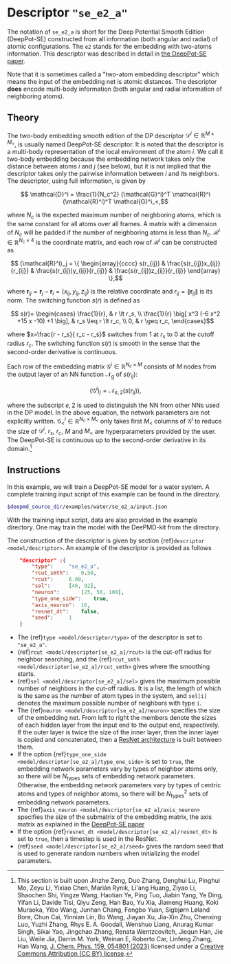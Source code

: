 # Descriptor `"se_e2_a"`

The notation of `se_e2_a` is short for the Deep Potential Smooth Edition (DeepPot-SE) constructed from all information (both angular and radial) of atomic configurations. The `e2` stands for the embedding with two-atoms information. This descriptor was described in detail in [the DeepPot-SE paper](https://arxiv.org/abs/1805.09003).

Note that it is sometimes called a "two-atom embedding descriptor" which means the input of the embedding net is atomic distances. The descriptor **does** encode multi-body information (both angular and radial information of neighboring atoms).

## Theory

The two-body embedding smooth edition of the DP descriptor $\mathcal{D}^i \in \mathbb{R}^{M \times M_{<}}$, is usually named DeepPot-SE descriptor.
It is noted that the descriptor is a multi-body representation of the local environment of the atom $i$.
We call it two-body embedding because the embedding network takes only the distance between atoms $i$ and $j$ (see below), but it is not implied that the descriptor takes only the pairwise information between $i$ and its neighbors.
The descriptor, using full information, is given by

```math
    \mathcal{D}^i = \frac{1}{N_c^2} (\mathcal{G}^i)^T \mathcal{R}^i (\mathcal{R}^i)^T \mathcal{G}^i_<,
```

where
$N_c$ is the expected maximum number of neighboring atoms, which is the same constant for all atoms over all frames.
A matrix with a dimension of $N_c$ will be padded if the number of neighboring atoms is less than $N_c$. $\mathcal{R}^i \in \mathbb{R}^{N_c \times 4}$ is the coordinate matrix, and each row of $\mathcal{R}^i$ can be constructed as

```math
    (\mathcal{R}^i)_j =
    \{
    \begin{array}{cccc}
    s(r_{ij}) & \frac{s(r_{ij})x_{ij}}{r_{ij}} & \frac{s(r_{ij})y_{ij}}{r_{ij}} & \frac{s(r_{ij})z_{ij}}{r_{ij}}
    \end{array}
    \},
```

where $\boldsymbol{r}_{ij}=\boldsymbol{r}_j-\boldsymbol{r}_i = (x_{ij}, y_{ij}, z_{ij})$ is the relative coordinate and $r_{ij}=\lVert \boldsymbol{r}_{ij} \lVert$ is its norm. The switching function $s(r)$ is defined as

```math
    s(r)=
    \begin{cases}
    \frac{1}{r}, & r \lt r_s, \\
    \frac{1}{r} \big[ x^3 (-6 x^2 +15 x -10) +1 \big], & r_s \leq r \lt r_c, \\
    0, & r \geq r_c,
    \end{cases}
```

where $x=\frac{r - r_s}{ r_c - r_s}$ switches from 1 at $r_s$ to 0 at the cutoff radius $r_c$.
The switching function $s(r)$ is smooth in the sense that the second-order derivative is continuous.

Each row of the embedding matrix $\mathcal{G}^i \in \mathbb{R}^{N_c \times M}$ consists of $M$ nodes from the output layer of an NN function $\mathcal{N}_ {g}$ of $s(r_{ij})$:

```math
    (\mathcal{G}^i)_j = \mathcal{N}_{e,2}(s(r_{ij})),
```

where the subscript $e,2$ is used to distinguish the NN from other NNs used in the DP model.
In the above equation, the network parameters are not explicitly written.
$\mathcal{G}^i_< \in \mathbb{R}^{N_c \times M_<}$ only takes first $M_<$ columns of $\mathcal{G}^i$ to reduce the size of $\mathcal D^i$.
$r_s$, $r_c$, $M$ and $M_<$ are hyperparameters provided by the user.
The DeepPot-SE is continuous up to the second-order derivative in its domain.[^1]

[^1]: This section is built upon Jinzhe Zeng, Duo Zhang, Denghui Lu, Pinghui Mo, Zeyu Li, Yixiao Chen, Marián Rynik, Li'ang Huang, Ziyao Li, Shaochen Shi, Yingze Wang, Haotian Ye, Ping Tuo, Jiabin Yang, Ye Ding, Yifan Li, Davide Tisi, Qiyu Zeng, Han Bao, Yu Xia, Jiameng Huang, Koki Muraoka, Yibo Wang, Junhan Chang, Fengbo Yuan, Sigbjørn Løland Bore, Chun Cai, Yinnian Lin, Bo Wang, Jiayan Xu, Jia-Xin Zhu, Chenxing Luo, Yuzhi Zhang, Rhys E. A. Goodall, Wenshuo Liang, Anurag Kumar Singh, Sikai Yao, Jingchao Zhang, Renata Wentzcovitch, Jiequn Han, Jie Liu, Weile Jia, Darrin M. York, Weinan E, Roberto Car, Linfeng Zhang, Han Wang, [J. Chem. Phys. 159, 054801 (2023)](https://doi.org/10.1063/5.0155600) licensed under a [Creative Commons Attribution (CC BY) license](http://creativecommons.org/licenses/by/4.0/).

## Instructions

In this example, we will train a DeepPot-SE model for a water system. A complete training input script of this example can be found in the directory.

```bash
$deepmd_source_dir/examples/water/se_e2_a/input.json
```

With the training input script, data are also provided in the example directory. One may train the model with the DeePMD-kit from the directory.

The construction of the descriptor is given by section {ref}`descriptor <model/descriptor>`. An example of the descriptor is provided as follows

```json
	"descriptor" :{
	    "type":		"se_e2_a",
	    "rcut_smth":	0.50,
	    "rcut":		6.00,
	    "sel":		[46, 92],
	    "neuron":		[25, 50, 100],
	    "type_one_side":	true,
	    "axis_neuron":	16,
	    "resnet_dt":	false,
	    "seed":		1
	}
```

- The {ref}`type <model/descriptor/type>` of the descriptor is set to `"se_e2_a"`.
- {ref}`rcut <model/descriptor[se_e2_a]/rcut>` is the cut-off radius for neighbor searching, and the {ref}`rcut_smth <model/descriptor[se_e2_a]/rcut_smth>` gives where the smoothing starts.
- {ref}`sel <model/descriptor[se_e2_a]/sel>` gives the maximum possible number of neighbors in the cut-off radius. It is a list, the length of which is the same as the number of atom types in the system, and `sel[i]` denotes the maximum possible number of neighbors with type `i`.
- The {ref}`neuron <model/descriptor[se_e2_a]/neuron>` specifies the size of the embedding net. From left to right the members denote the sizes of each hidden layer from the input end to the output end, respectively. If the outer layer is twice the size of the inner layer, then the inner layer is copied and concatenated, then a [ResNet architecture](https://arxiv.org/abs/1512.03385) is built between them.
- If the option {ref}`type_one_side <model/descriptor[se_e2_a]/type_one_side>` is set to `true`, the embedding network parameters vary by types of neighbor atoms only, so there will be $N_\text{types}$ sets of embedding network parameters. Otherwise, the embedding network parameters vary by types of centric atoms and types of neighbor atoms, so there will be $N_\text{types}^2$ sets of embedding network parameters.
- The {ref}`axis_neuron <model/descriptor[se_e2_a]/axis_neuron>` specifies the size of the submatrix of the embedding matrix, the axis matrix as explained in the [DeepPot-SE paper](https://arxiv.org/abs/1805.09003)
- If the option {ref}`resnet_dt <model/descriptor[se_e2_a]/resnet_dt>` is set to `true`, then a timestep is used in the ResNet.
- {ref}`seed <model/descriptor[se_e2_a]/seed>` gives the random seed that is used to generate random numbers when initializing the model parameters.
